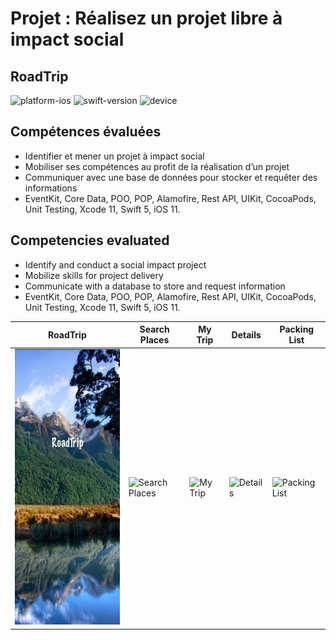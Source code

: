 # Projet : Réalisez un projet libre à impact social
## RoadTrip


![platform-ios](https://img.shields.io/badge/platform-ios-lightgrey.svg) ![swift-version](https://img.shields.io/badge/swift-5.0-red.svg) ![device](https://img.shields.io/badge/Device-iPhone--iPad-green)

**Compétences évaluées**
-

- Identifier et mener un projet à impact social
- Mobiliser ses compétences au profit de la réalisation d’un projet
- Communiquer avec une base de données pour stocker et requêter des informations
- EventKit, Core Data, POO, POP, Alamofire, Rest API, UIKit, CocoaPods, Unit Testing, Xcode 11, Swift 5, iOS 11.

**Competencies evaluated**
-

- Identify and conduct a social impact project
- Mobilize skills for project delivery
- Communicate with a database to store and request information
- EventKit, Core Data, POO, POP, Alamofire, Rest API, UIKit, CocoaPods, Unit Testing, Xcode 11, Swift 5, iOS 11.

| RoadTrip | Search Places | My Trip | Details | Packing List |
| -------- | ------------- | ------- | ------- | ------------ |
| <img src="source/images/launchscreen.png" alt="RoadTrip" height="441" width="247"/> | ![Search Places](source/images/searchplaces.gif) | ![My Trip](source/images/mytrip.gif) | ![Details](source/images/details.gif) | ![Packing List](source/images/packinglist.gif) |